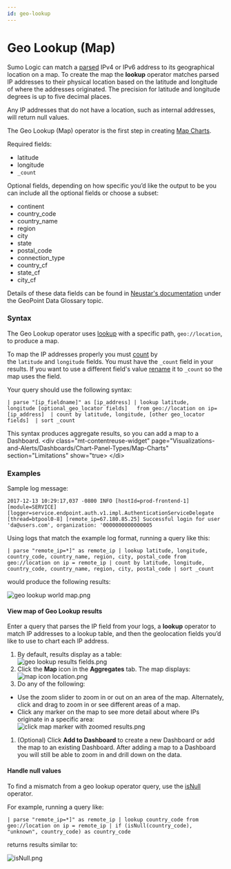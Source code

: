 ```yaml
---
id: geo-lookup
---
```


# Geo Lookup (Map)

Sumo Logic can match a
[parsed](../parse-operators.md "Parse Operators") IPv4 or IPv6
address to its geographical location on a map. To create the map
the **lookup** operator matches parsed IP addresses to their physical
location based on the latitude and longitude of where the addresses
originated. The precision for latitude and longitude degrees is up to
five decimal places. 

Any IP addresses that do not have a location, such as internal addresses,
will return null values.

The Geo Lookup (Map) operator is the first step in creating [Map
Charts](../../../Visualizations-and-Alerts/Dashboards/Chart-Panel-Types/Map-Charts.md "Map Charts").

Required fields:

* latitude
* longitude
* `_count`

Optional fields, depending on how specific you’d like the output to
be you can include all the optional fields or choose a subset:

* continent
* country_code
* country_name
* region
* city
* state
* postal_code
* connection_type
* country_cf
* state_cf
* city_cf

Details of these data fields can be found in [Neustar's
documentation](https://ipintelligence.neustar.biz/portal/#documentation "https://ipintelligence.neustar.biz/portal/#documentation")
under the GeoPoint Data Glossary topic.

### Syntax

The Geo Lookup operator uses [lookup](lookup-classic.md "lookup") with a
specific path, `geo://location`, to produce a map. 

To map the IP addresses properly you
must [count](../../../Metrics/Metric-Queries-and-Alerts/07Metrics_Operators/count.md "count") by
the `latitude` and `longitude` fields. You must have the `_count` field
in your results. If you want to use a different field's
value [rename](as-operator.md "as operator") it to `_count` so the map
uses the field.

Your query should use the following syntax:

`| parse "[ip_fieldname]" as [ip_address] | lookup latitude, longitude [optional_geo_locator fields]   from geo://location on ip=[ip_address]  | count by latitude, longitude, [other geo_locator fields]  | sort _count`

This syntax produces aggregate results, so you can add a map to a
Dashboard.
\<div class="mt-contentreuse-widget"
page="Visualizations-and-Alerts/Dashboards/Chart-Panel-Types/Map-Charts"
section="Limitations" show="true\>
\</di\>

### Examples

Sample log message:

`2017-12-13 10:29:17,037 -0800 INFO [hostId=prod-frontend-1] [module=SERVICE] [logger=service.endpoint.auth.v1.impl.AuthenticationServiceDelegate [thread=btpool0-8] [remote_ip=67.180.85.25] Successful login for user 'da@users.com', organization: '0000000000000005`

Using logs that match the example log format, running a query like this:

`| parse "remote_ip=*]" as remote_ip | lookup latitude, longitude, country_code, country_name, region, city, postal_code from geo://location on ip = remote_ip | count by latitude, longitude, country_code, country_name, region, city, postal_code | sort _count`

would produce the following results:

![geo lookup world
map.png](../../static/img/search-query-language/search-operators/Geo-Lookup/geo-lookup-world-map.png)

#### View map of Geo Lookup results

Enter a query that parses the IP field from your logs,
a **lookup** operator to match IP addresses to a lookup table, and then
the geolocation fields you’d like to use to chart each IP address.

1.  By default, results display as a table:  
    ![geo lookup results
    fields.png](../../static/img/search-query-language/search-operators/Geo-Lookup/geo-lookup-results-fields.png)
2.  Click the **Map** icon in the **Aggregates** tab. The map
    displays:  
    ![map icon
    location.png](../../static/img/search-query-language/search-operators/Geo-Lookup/map-icon-location.png)
3.  Do any of the following:

* Use the zoom slider to zoom in or out on an area of the map.
    Alternately, click and drag to zoom in or see different areas of a
    map.
* Click any marker on the map to see more detail about where IPs
    originate in a specific area:  
    ![click map marker with zoomed
    results.png](../../static/img/search-query-language/search-operators/Geo-Lookup/click-map-marker-with-zoomed-results.png)

1.  (Optional) Click **Add to Dashboard** to create a new Dashboard or
    add the map to an existing Dashboard. After adding a map to a
    Dashboard you will still be able to zoom in and drill down on the
    data.

#### Handle null values

To find a mismatch from a geo lookup operator query, use
the [isNull](isNull,-isEmpty,-isBlank.md "isNull, isEmpty, isBlank")
operator.

For example, running a query like:

`| parse "remote_ip=*]" as remote_ip | lookup country_code from geo://location on ip = remote_ip | if (isNull(country_code), "unknown", country_code) as country_code`

returns results similar to:

![isNull.png](../../static/img/search-query-language/search-operators/Geo-Lookup/../isNull,-isEmpty,-isBlank/isNull.png)
